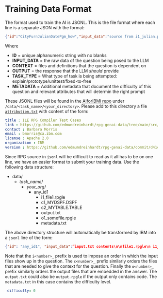 # Training Data Format

The format used to train the AI is JSONL.  This is the file format where each line is a separate JSON with the format:

```json
{"id":"CityFurnJulianDatePgm_how","input_data":"source from i1_julian.pgm.rpgle","context":"","output":"from how_output.md","task":"explain","metadata": {"provenance":"https://github.com/AIforIBMi/rpg-genai-data/blob/4bf9140019e237/data/explain/IBM/helloworld/how_output.txt","difficulty":1,"language":"rpg4fx","scope":"file","depth":"how"}}

```

Where

- **ID** =
unique alphanumeric string with no blanks
- **INPUT_DATA** =
the raw data of the question being posed to the LLM
- **CONTEXT** =
files and definitions that the question is dependent on
- **OUTPUT** =
the response that the LLM *should* provide
- **TASK_TYPE** =
What type of task is being attempted: explain/prototype/unittest/fixed-to-free
- **METADATA** =
Additional metadata that document the difficulty of this question and relevant attributes that will determin the right prompt

These JSONL files will be found in the [AIforIBMi repo](https://github.com/AIforIBMi/rpg-genai-data) under
```/data/<task_name>/<your_directory>```.
Please add to this directory a file [`attribution.txt`](attribution.md) with content of the form:

```yaml
title : ILE RPG Compiler Test Cases
link : https://github.com/edmundreinhardt/rpg-genai-data/tree/main/src/001compiler_tests/
contact : Barbara Morris
email : bmorris@ca.ibm.com
license : Apache 2.0
organization : IBM
version : https://github.com/edmundreinhardt/rpg-genai-data/commit/d41c5d45a58653d7d12958be6c2b739cb5d7e902
```

Since RPG source in `jsonl` will be difficult to read as it all has to be on one line, we have an easier format to submit your training data.  Use the following data structure:

- data/
  - *task_name*/
    - *your_org*/
      - any_id1
        - i1_file1.rpgle
        - c1_MYDSPF.DSPF
        - c2_MYTABLE.TABLE
        - output.txt
        - o1_somefile.rpgle
        - metadata.txt

The above directory structure will automatically be transformed by IBM into a `jsonl` line of the form:

```json
{"id": "any_id1", "input_data":”input.txt contents\n\nfile1.rpgle\n i1_file1.rpgle contents”, "context”: "MYDSPF.DSPF\n\n c1_MYDSPF.DSPF contents\n\nMYTABLE.TABLE\n i3_MYTABLE.TABLE contents", ”output”: ”output.txt contents\n\nsomefile.rpgle\no1_somefile.rpgle contents”, "task":"task_name", "difficulty":0}
```

Note that the `i<number>_` prefix is used to impose an order in which the input files show up in the question.  The `c<number>_` prefix similarly orders the files that are needed to give the context for the question. Finally the `o<number>_` prefix similarly orders the output files that are embedded in the answer.  The `output.txt` could also be `output.rpgle` if the output only contains code.  The `metadata.txt` in this case contains the difficulty level.

```yaml
 difficulty: 0
```
